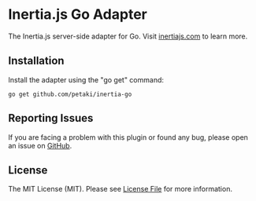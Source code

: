 # Inertia.js Go Adapter

The Inertia.js server-side adapter for Go. Visit [inertiajs.com](https://inertiajs.com) to learn more.

## Installation

Install the adapter using the "go get" command:

```
go get github.com/petaki/inertia-go
```

## Reporting Issues

If you are facing a problem with this plugin or found any bug, please open an issue on [GitHub](https://github.com/petaki/inertia-go/issues).

## License

The MIT License (MIT). Please see [License File](LICENSE.md) for more information.
